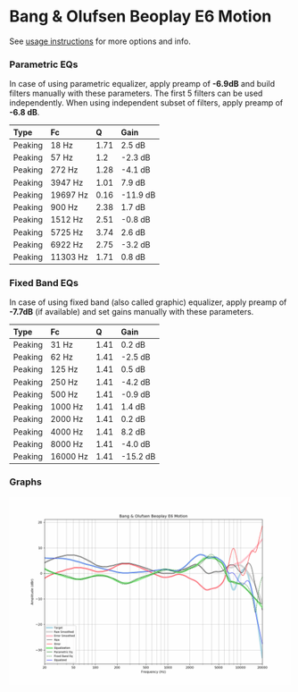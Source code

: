 # Bang & Olufsen Beoplay E6 Motion
See [usage instructions](https://github.com/jaakkopasanen/AutoEq#usage) for more options and info.

### Parametric EQs
In case of using parametric equalizer, apply preamp of **-6.9dB** and build filters manually
with these parameters. The first 5 filters can be used independently.
When using independent subset of filters, apply preamp of **-6.8 dB**.

| Type    | Fc       |    Q | Gain     |
|:--------|:---------|:-----|:---------|
| Peaking | 18 Hz    | 1.71 | 2.5 dB   |
| Peaking | 57 Hz    | 1.2  | -2.3 dB  |
| Peaking | 272 Hz   | 1.28 | -4.1 dB  |
| Peaking | 3947 Hz  | 1.01 | 7.9 dB   |
| Peaking | 19697 Hz | 0.16 | -11.9 dB |
| Peaking | 900 Hz   | 2.38 | 1.7 dB   |
| Peaking | 1512 Hz  | 2.51 | -0.8 dB  |
| Peaking | 5725 Hz  | 3.74 | 2.6 dB   |
| Peaking | 6922 Hz  | 2.75 | -3.2 dB  |
| Peaking | 11303 Hz | 1.71 | 0.8 dB   |

### Fixed Band EQs
In case of using fixed band (also called graphic) equalizer, apply preamp of **-7.7dB**
(if available) and set gains manually with these parameters.

| Type    | Fc       |    Q | Gain     |
|:--------|:---------|:-----|:---------|
| Peaking | 31 Hz    | 1.41 | 0.2 dB   |
| Peaking | 62 Hz    | 1.41 | -2.5 dB  |
| Peaking | 125 Hz   | 1.41 | 0.5 dB   |
| Peaking | 250 Hz   | 1.41 | -4.2 dB  |
| Peaking | 500 Hz   | 1.41 | -0.9 dB  |
| Peaking | 1000 Hz  | 1.41 | 1.4 dB   |
| Peaking | 2000 Hz  | 1.41 | 0.2 dB   |
| Peaking | 4000 Hz  | 1.41 | 8.2 dB   |
| Peaking | 8000 Hz  | 1.41 | -4.0 dB  |
| Peaking | 16000 Hz | 1.41 | -15.2 dB |

### Graphs
![](./Bang%20&%20Olufsen%20Beoplay%20E6%20Motion.png)